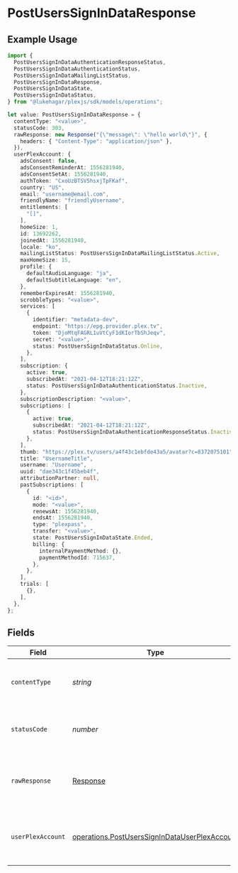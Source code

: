 # PostUsersSignInDataResponse

## Example Usage

```typescript
import {
  PostUsersSignInDataAuthenticationResponseStatus,
  PostUsersSignInDataAuthenticationStatus,
  PostUsersSignInDataMailingListStatus,
  PostUsersSignInDataResponse,
  PostUsersSignInDataState,
  PostUsersSignInDataStatus,
} from "@lukehagar/plexjs/sdk/models/operations";

let value: PostUsersSignInDataResponse = {
  contentType: "<value>",
  statusCode: 303,
  rawResponse: new Response("{\"message\": \"hello world\"}", {
    headers: { "Content-Type": "application/json" },
  }),
  userPlexAccount: {
    adsConsent: false,
    adsConsentReminderAt: 1556281940,
    adsConsentSetAt: 1556281940,
    authToken: "CxoUzBTSV5hsxjTpFKaf",
    country: "US",
    email: "username@email.com",
    friendlyName: "friendlyUsername",
    entitlements: [
      "[]",
    ],
    homeSize: 1,
    id: 13692262,
    joinedAt: 1556281940,
    locale: "ko",
    mailingListStatus: PostUsersSignInDataMailingListStatus.Active,
    maxHomeSize: 15,
    profile: {
      defaultAudioLanguage: "ja",
      defaultSubtitleLanguage: "en",
    },
    rememberExpiresAt: 1556281940,
    scrobbleTypes: "<value>",
    services: [
      {
        identifier: "metadata-dev",
        endpoint: "https://epg.provider.plex.tv",
        token: "DjoMtqFAGRL1uVtCyF1dKIorTbShJeqv",
        secret: "<value>",
        status: PostUsersSignInDataStatus.Online,
      },
    ],
    subscription: {
      active: true,
      subscribedAt: "2021-04-12T18:21:12Z",
      status: PostUsersSignInDataAuthenticationStatus.Inactive,
    },
    subscriptionDescription: "<value>",
    subscriptions: [
      {
        active: true,
        subscribedAt: "2021-04-12T18:21:12Z",
        status: PostUsersSignInDataAuthenticationResponseStatus.Inactive,
      },
    ],
    thumb: "https://plex.tv/users/a4f43c1ebfde43a5/avatar?c=8372075101",
    title: "UsernameTitle",
    username: "Username",
    uuid: "dae343c1f45beb4f",
    attributionPartner: null,
    pastSubscriptions: [
      {
        id: "<id>",
        mode: "<value>",
        renewsAt: 1556281940,
        endsAt: 1556281940,
        type: "plexpass",
        transfer: "<value>",
        state: PostUsersSignInDataState.Ended,
        billing: {
          internalPaymentMethod: {},
          paymentMethodId: 715637,
        },
      },
    ],
    trials: [
      {},
    ],
  },
};
```

## Fields

| Field                                                                                                                 | Type                                                                                                                  | Required                                                                                                              | Description                                                                                                           |
| --------------------------------------------------------------------------------------------------------------------- | --------------------------------------------------------------------------------------------------------------------- | --------------------------------------------------------------------------------------------------------------------- | --------------------------------------------------------------------------------------------------------------------- |
| `contentType`                                                                                                         | *string*                                                                                                              | :heavy_check_mark:                                                                                                    | HTTP response content type for this operation                                                                         |
| `statusCode`                                                                                                          | *number*                                                                                                              | :heavy_check_mark:                                                                                                    | HTTP response status code for this operation                                                                          |
| `rawResponse`                                                                                                         | [Response](https://developer.mozilla.org/en-US/docs/Web/API/Response)                                                 | :heavy_check_mark:                                                                                                    | Raw HTTP response; suitable for custom response parsing                                                               |
| `userPlexAccount`                                                                                                     | [operations.PostUsersSignInDataUserPlexAccount](../../../sdk/models/operations/postuserssignindatauserplexaccount.md) | :heavy_minus_sign:                                                                                                    | Returns the user account data with a valid auth token                                                                 |